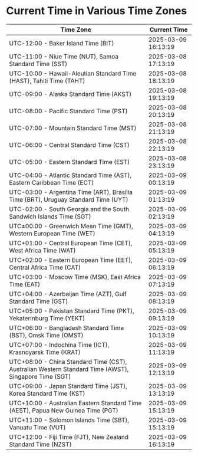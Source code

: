 # Current Time in Various Time Zones

| Time Zone | Current Time |
|-----------|--------------|
| UTC-12:00 - Baker Island Time (BIT) | 2025-03-09 16:13:19 |
| UTC-11:00 - Niue Time (NUT), Samoa Standard Time (SST) | 2025-03-08 17:13:19 |
| UTC-10:00 - Hawaii-Aleutian Standard Time (HAST), Tahiti Time (TAHT) | 2025-03-08 18:13:19 |
| UTC-09:00 - Alaska Standard Time (AKST) | 2025-03-08 19:13:19 |
| UTC-08:00 - Pacific Standard Time (PST) | 2025-03-08 20:13:19 |
| UTC-07:00 - Mountain Standard Time (MST) | 2025-03-08 21:13:19 |
| UTC-06:00 - Central Standard Time (CST) | 2025-03-08 22:13:19 |
| UTC-05:00 - Eastern Standard Time (EST) | 2025-03-08 23:13:19 |
| UTC-04:00 - Atlantic Standard Time (AST), Eastern Caribbean Time (ECT) | 2025-03-09 00:13:19 |
| UTC-03:00 - Argentina Time (ART), Brasília Time (BRT), Uruguay Standard Time (UYT) | 2025-03-09 01:13:19 |
| UTC-02:00 - South Georgia and the South Sandwich Islands Time (SGT) | 2025-03-09 02:13:19 |
| UTC±00:00 - Greenwich Mean Time (GMT), Western European Time (WET) | 2025-03-09 04:13:19 |
| UTC+01:00 - Central European Time (CET), West Africa Time (WAT) | 2025-03-09 05:13:19 |
| UTC+02:00 - Eastern European Time (EET), Central Africa Time (CAT) | 2025-03-09 06:13:19 |
| UTC+03:00 - Moscow Time (MSK), East Africa Time (EAT) | 2025-03-09 07:13:19 |
| UTC+04:00 - Azerbaijan Time (AZT), Gulf Standard Time (GST) | 2025-03-09 08:13:19 |
| UTC+05:00 - Pakistan Standard Time (PKT), Yekaterinburg Time (YEKT) | 2025-03-09 09:13:19 |
| UTC+06:00 - Bangladesh Standard Time (BST), Omsk Time (OMST) | 2025-03-09 10:13:19 |
| UTC+07:00 - Indochina Time (ICT), Krasnoyarsk Time (KRAT) | 2025-03-09 11:13:19 |
| UTC+08:00 - China Standard Time (CST), Australian Western Standard Time (AWST), Singapore Time (SGT) | 2025-03-09 12:13:19 |
| UTC+09:00 - Japan Standard Time (JST), Korea Standard Time (KST) | 2025-03-09 13:13:19 |
| UTC+10:00 - Australian Eastern Standard Time (AEST), Papua New Guinea Time (PGT) | 2025-03-09 15:13:19 |
| UTC+11:00 - Solomon Islands Time (SBT), Vanuatu Time (VUT) | 2025-03-09 15:13:19 |
| UTC+12:00 - Fiji Time (FJT), New Zealand Standard Time (NZST) | 2025-03-09 16:13:19 |
